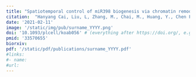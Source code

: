 ```yaml
---
title: "Spatiotemporal control of miR398 biogenesis via chromatin remodeling and kinase signaling ensures proper ovule development"
citation:  "Hanyang Cai, Liu, L, Zhang, M., Chai, M., Huang, Y., Chen F., Yan M., Su Z, Henderson, I., Palanivelu, R., Chen X., and Qin Y. *The Plant Cell*. 2021."
date: '2021-02-11'
image: '/static/img/pub/surname_YYYY.png'
doi: '10.1093/plcell/koab056' # (everything after https://doi.org/, e.g. "https://doi.org/10.1111/tpj.15166" would be "10.1111/tpj.15166"
pmid: '33570655'
biorxiv:
pdf: '/static/pdf/publications/surname_YYYY.pdf'
#links:
#- name: 
#url:
---
```

